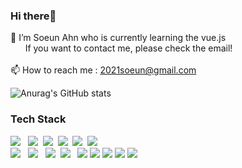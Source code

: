 ### Hi there👋 <br>

<!--
**anseoun/anseoun** is a ✨ _special_ ✨ repository because its `README.md` (this file) appears on your GitHub profile.

Here are some ideas to get you started:

- 🔭 I’m currently working on ...
 🌱 I’m currently learning Spring Framework
- 👯 I’m looking to collaborate on ...
- 🤔 I’m looking for help with ...
- 💬 Ask me about ...
- 📫 How to reach me: ...
- 😄 Pronouns: ...
- ⚡ Fun fact: ...
-->

🌱 I’m Soeun Ahn who is currently learning the vue.js <br>
&nbsp;&nbsp;&nbsp;&nbsp;&nbsp;&nbsp;If you want to contact me, please check the email! <br><br>
📫 How to reach me : 2021soeun@gmail.com

![Anurag's GitHub stats](https://github-readme-stats.vercel.app/api?username=anseoun&show_icons=true&theme=buefy)

<!--
### About SoEun
<p>
   <img alig src="https://img.shields.io/badge/-2021soeun@gmail.com-0078D4?style=flat-square&logo=MicrosoftOutlook&logoColor=white" />
   &nbsp;
   <a href="https://www.instagram.com/xoeen/">
   <img src="https://img.shields.io/badge/Instagram-E4405F?style=flat-square&logo=Instagram&logoColor=white&link=https://www.instagram.com/xoeen/"/>
   </a>&nbsp;
   <a href="https://github.com/anseoun?tab=overview&from=2021-01-01&to=2021-01-09">
   <img src="https://img.shields.io/badge/GitHub-181717?style=flat-square&logo=Github&logoColor=white&link=https://www.instagram.com/xoeen/"/>
   </a>&nbsp;
</p>
-->

### Tech Stack
<p>
             <img src="https://img.shields.io/badge/Java-007396?style=flat-square&logo=Java&logoColor=white"/></a> &nbsp
             <img src="https://img.shields.io/badge/HTML5-f16524?style=flat-square&logo=HTML5&logoColor=white"/></a>&nbsp 
             <img src="https://img.shields.io/badge/CSS3-28a4d8?style=flat-square&logo=CSS3&logoColor=white"/></a>&nbsp 
             <img src="https://img.shields.io/badge/Bootstrap-6e43a3?style=flat-square&logo=Bootstrap&logoColor=white"/></a>&nbsp 
             <img src="https://img.shields.io/badge/JavaScript-f7e018?style=flat-square&logo=JavaScript&logoColor=white"/></a>&nbsp 
             <img src="https://img.shields.io/badge/jQuery-0769AD?style=flat-square&logo=jQuery&logoColor=white"/></a> &nbsp 
             <br>
             <img src="https://img.shields.io/badge/Spring-6DB33F?style=flat-square&logo=Spring&logoColor=white"/></a> &nbsp
             <img src="https://img.shields.io/badge/Oracle-F80000?style=flat-square&logo=Oracle&logoColor=white"/></a> &nbsp
             <img src="https://img.shields.io/badge/Git-f05030?style=flat-square&logo=Git&logoColor=white"/></a>&nbsp 
             <img src="https://img.shields.io/badge/Arduino-00979D?style=flat-square&logo=Arduino&logoColor=white"/></a> &nbsp
             <img src="https://img.shields.io/badge/ApacheTomcat-F8DC75?style=flat-square&logo=ApacheTomcat&logoColor=black"/></a>
             <img src="https://img.shields.io/badge/mariaDB-003545?style=for-the-badge&logo=mariaDB&logoColor=white">
             <img src="https://img.shields.io/badge/vue.js-4FC08D?style=for-the-badge&logo=vue.js&logoColor=white">
             <img src="https://img.shields.io/badge/github-181717?style=for-the-badge&logo=github&logoColor=white">
             <img src="https://img.shields.io/badge/fontawesome-339AF0?style=for-the-badge&logo=fontawesome&logoColor=white">
</p>
<!-- <img src="https://img.shields.io/badge/뱃지의이름-색상코드?style=flat-square&logo=심플아이콘즈의로고이름&logoColor=white"/></a> -->
